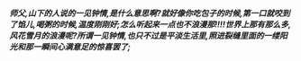 ***师父,山下的人说的一见钟情,是什么意思啊?就好像你吃包子的时候,第一口就咬到了馅儿,喝粥的时候,温度刚刚好;怎么听起来一点也不浪漫那!!!!世界上那有那么多,风花雪月的浪漫呢?所谓一见钟情,也只不过是平淡生活里,照进裂缝里面的一缕阳光和那一瞬间心满意足的惊喜罢了;***